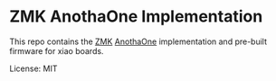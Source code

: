 # ZMK AnothaOne Implementation

This repo contains the [ZMK](https://zmkfirmware.dev/) [AnothaOne](https://github.com/StrawberryTurtle/AnothaOne/) implementation and pre-built firmware for xiao boards.

License: MIT
